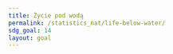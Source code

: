 ```yaml
---
title: Życie pod wodą
permalink: /statistics_nat/life-below-water/
sdg_goal: 14
layout: goal
---
```


